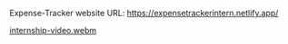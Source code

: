 Expense-Tracker website URL: https://expensetrackerintern.netlify.app/ 


[internship-video.webm](https://user-images.githubusercontent.com/97042529/227980917-b2b7365b-450d-4293-955a-8f88ea938472.webm)
